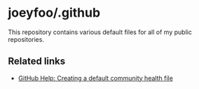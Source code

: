 # joeyfoo/.github

This repository contains various default files for all of my public repositories. 

## Related links

* [GitHub Help: Creating a default community health file
](https://help.github.com/en/github/building-a-strong-community/creating-a-default-community-health-file)
